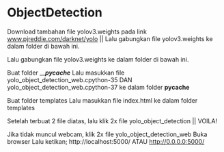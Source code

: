 # ObjectDetection
Download tambahan file yolov3.weights pada link www.pjreddie.com/darknet/yolo 
|| Lalu gabungkan file yolov3.weights ke dalam folder di bawah ini. 

Lalu gabungkan file yolov3.weights ke dalam folder di bawah ini. 

Buat folder _________pycache_______
Lalu masukkan file yolo_object_detection_web.cpython-35 DAN yolo_object_detection_web.cpython-37 ke dalam folder __pycache__

Buat folder templates
Lalu masukkan file index.html ke dalam folder templates

Setelah terbuat 2 file diatas, lalu klik 2x file yolo_object_detection
|| VOILA! 

Jika tidak muncul webcam, klik 2x file yolo_object_detection_web
Buka browser
Lalu ketikan; http://localhost:5000/
ATAU
http://0.0.0.0:5000/
